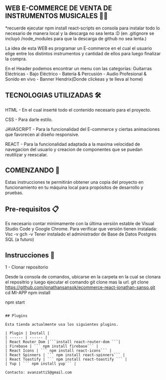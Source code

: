 ## WEB E-COMMERCE DE VENTA DE INSTRUMENTOS MUSICALES 🎸🥁
*recuerde ejecutar npm install react-scripts en consola para instalar todo lo necesario de manera local y la descarga no sea lenta :D
(en .gitignore se incluyó /node_modules para que la descarga de github no sea lenta.)

  La idea de esta WEB es programar un E-commerce en el cual el usuario elige entre los distintos instrumentos y cantidad de ellos para luego finalizar la compra.
  
En el Header podemos encontrar un menu con las categorías: Guitarras Eléctricas - Bajo Eléctrico - Batería & Percusión - Audio Profesional & Sonído en vivo - Banner Hendrix(Donde clickeas y te lleva al home)


## TECNOLOGIAS UTILIZADAS 🛠️

HTML - En el cual inserté todo el contenido necesario para el proyecto. 

CSS - Para darle estilo.  

JAVASCRIPT - Para la funcionalidad del E-commerce y ciertas animaciones que favorecen al diseño responsive. 

REACT - Para la funcionalidad adaptada a la maxima velocidad de navegacion del usuario y creacion de componentes que se puedan reutilizar y reescalar.

## COMENZANDO 🚀 
Estas instrucciones te permitirán obtener una copia del proyecto en funcionamiento en tu máquina local para propósitos de desarrollo y pruebas.  

## Pre-requisitos 📋 
Es necesario contar minimamente con la última versión estable de Visual Studio Code y Google Chrome. Para verificar que versión tienen instalada: 
Vsc -v 
gch -v 
Tener instalado el administrador de Base de Datos Postgres SQL (a futuro)

## Instrucciones 🔧

1 - Clonar repositorio

Desde la consola de comandos, ubicarse en la carpeta en la cual se clonara el repositrio y luego ejecutar el comando git clone mas la url.
git clone https://github.com/jonathansansok/ecommerce-react-jonathan-sanso.git
cd MI-APP
npm install

npm start
```

## Plugins

Esta tienda actualmente usa los siguientes plugins.

| Plugin | Install |
| ------ | ------ |
| React Router Dom |```install react-router-dom ```|
| Firebase | ``` npm install firebase``` |
| React Icons | ``` npm install react-icons``` |
| React Spinners | ``` npm install react-spinners``` |
| React Toastify | ``` npm install react-toastify ``` |
| Yup | ``` npm install yup``` |

Contacto: avanzatti5@gmail.com
